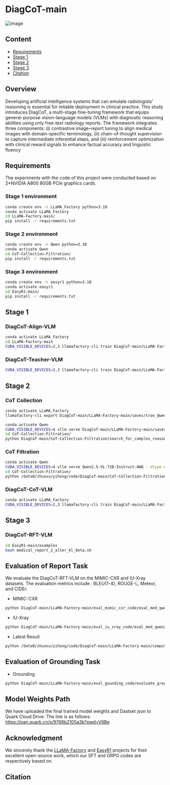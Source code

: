 # DiagCoT-main


![image](asset/overview.png)


## Content
<!-- Content包含各个子标题的预览和跳转： -->
+ [Requirements](#requirements)
+ [Stage 1](#stage-1)
+ [Stage 2](#stage-2)
+ [Stage 3](#stage-3)
+ [Citation](#citation)

## Overview
Developing artificial intelligence systems that can emulate radiologists’ reasoning is essential for reliable
deployment in clinical practice. This study introduces DiagCoT, a multi-stage fine-tuning framework that
equips general-purpose vision–language models (VLMs) with diagnostic reasoning abilities using only
free-text radiology reports. The framework integrates three components: (i) contrastive image–report
tuning to align medical images with domain-specific terminology, (ii) chain-of-thought supervision to
capture intermediate inferential steps, and (iii) reinforcement optimization with clinical reward signals
to enhance factual accuracy and linguistic fluency
## Requirements
<!-- 项目依赖环境及安装说明 -->
The experiments with the code of this project were conducted based on 2*NVIDIA A800 80GB PCIe graphics cards.
### Stage 1 environment
<!-- 第一阶段的环境要求 -->
```bash
conda create env -n LLaMA_Factory python=3.10
conda activate LLaMA_Factory
cd LLaMA-Factory-main/
pip install -r requirements.txt
```

### Stage 2 environment
<!-- 第二阶段的环境要求 -->
```bash
conda create env -n Qwen python=3.10
conda activate Qwen
cd CoT-Collection-Filtration/
pip install -r requirements.txt
```

### Stage 3  environment
<!-- 第三阶段的环境要求 -->
```bash
conda create env -n easyr1 python=3.10
conda activate easyr1
cd EasyR1-main/
pip install -r requirements.txt
```

## Stage 1
<!-- 第一阶段的详细内容 -->
### DiagCoT-Align-VLM
```bash
conda activate LLaMA_Factory
cd LLaMA-Factory-main
CUDA_VISIBLE_DEVICES=2,3 llamafactory-cli train DiagCoT-main/LLaMA-Factory-main/saves/train_Med_Qwen_2_VL_7B_Proj_stage1_warmup_only_F-I/training_args.yaml
```

### DiagCoT-Teacher-VLM
```bash
CUDA_VISIBLE_DEVICES=2,3 llamafactory-cli train DiagCoT-main/LLaMA-Factory-main/saves/tran_Qwen2.5_vl_32B_lora/training_args.yaml
```

## Stage 2
<!-- 第二阶段的详细内容 -->
### CoT Collection
```bash
conda activate LLaMA_Factory
llamafactory-cli export DiagCoT-main/LLaMA-Factory-main/saves/tran_Qwen2.5_vl_32B_lora/merge_config_report_lora_32B.yaml

conda activate Qwen
CUDA_VISIBLE_DEVICES=4 vllm serve DiagCoT-main/LLaMA-Factory-main/saves/tran_Qwen2.5_vl_32B_lora/mergerd_model --dtype auto --api-key qwen-abc123 --max_model_len=16000 --gpu_memory_utilization=0.98 --trust-remote-code 
cd CoT-Collection-Filtration/
python DiagCoT-main/CoT-Collection-Filtration/search_for_complex_reasoning_path-local-multi_image-MIMIC-CXR-vllm-32B-merger-lora.py
``` 

### CoT Filtration
```bash
conda activate Qwen
CUDA_VISIBLE_DEVICES=4 vllm serve Qwen2.5-VL-72B-Instruct-AWQ --dtype auto --api-key qwen-abc123 --max_model_len=16000 --gpu_memory_utilization=0.98 --trust-remote-code
cd CoT-Collection-Filtration/
python /data0/zhuoxu/yihong/code/DiagCoT-main/CoT-Collection-Filtration/extract_cot_data_use_72B_VL_model-report.py
``` 

### DiagCoT-CoT-VLM
```bash
conda activate LLaMA_Factory
CUDA_VISIBLE_DEVICES=2,3 llamafactory-cli train DiagCoT-main/LLaMA-Factory-main/saves/train_Stage2_use_32B_MIMIC_CXR_10000_1_train_merger_llm_1e-5_epoch2/training_args.yaml
``` 
## Stage 3
### DiagCoT-RFT-VLM
<!-- 第三阶段的详细内容 -->
```bash
cd EasyR1-main/examples
bash medical_report_2_alter_kl_beta.sh
``` 




## Evaluation of Report Task
We evaluate the DiagCoT-RFT-VLM on the MIMIC-CXR and IU-Xray datasets. The evaluation metrics include : BLEU{1-4}, ROUGE-L, Meteor, and CIDEr.
- MIMIC-CXR
```bash
python DiagCoT-main/LLaMA-Factory-main/eval_mimic_cxr_code/eval_med_qwen2_belu_rouge-MIMIC-CXR-RFT_step400.py
``` 

- IU-Xray
```bash
python DiagCoT-main/LLaMA-Factory-main/eval_iu_xray_code/eval_med_qwen2_belu_rouge_RFT.py
``` 

- Latest Result
```bash
python /data0/zhuoxu/yihong/code/DiagCoT-main/LLaMA-Factory-main/compute_eval_metrics_pycocoevalcap.py
``` 

## Evaluation of Grounding Task
- Grounding
```bash
python DiagCoT-main/LLaMA-Factory-main/eval_gounding_code/evaluate_grounding_cot_rft.py
``` 



## Model Weights Path

We have uploaded the final trained model weights and Dastset json to Quark Cloud Drive. The link is as follows: https://pan.quark.cn/s/9768b2105a3b?pwd=V6Be

## Acknowledgment
We sincerely thank the [LLaMA-Factory](https://github.com/hiyouga/LLaMA-Factory) and [EasyR1](https://github.com/hiyouga/EasyR1) projects for their excellent open-source work, which our SFT and GRPO codes are respectively based on.


## Citation
<!-- 项目引用方式及相关文献 -->
